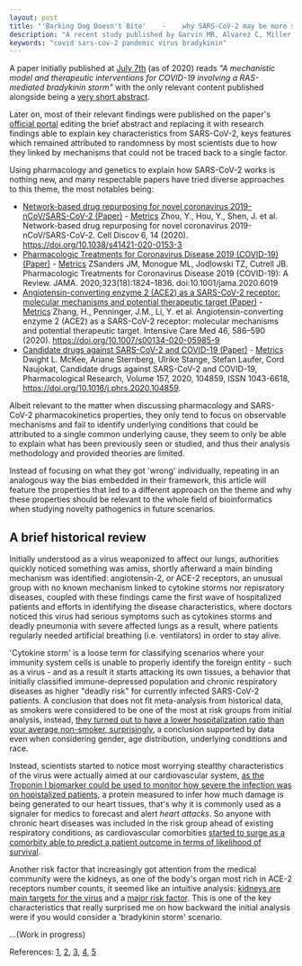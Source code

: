 ```yaml
---
layout: post
title: "'Barking Dog Doesn't Bite'    -    why SARS-CoV-2 may be more simple and deadly than we thought"
description: "A recent study published by Garvin MR, Alvarez C, Miller JI, et al. higlights why we were not able to identify COVID-19 main characteristics"
keywords: "covid sars-cov-2 pandemic virus bradykinin"
---
```


A paper initially published at [July 7th](https://web.archive.org/web/*/https://elifesciences.org/articles/59177) (as of 2020) reads *"A mechanistic model and therapeutic interventions for COVID-19 involving a RAS-mediated bradykinin storm"* with the only relevant content published alongside being a [very short abstract](https://web.archive.org/web/20200709051108/https://elifesciences.org/articles/59177). 

Later on, most of their relevant findings were published on the paper's [official portal](https://elifesciences.org/articles/59177) editing the brief abstract and replacing it with research findings able to explain key characteristics from SARS-CoV-2, keys features which remained attributed to randomness by most scientists due to how they linked by mechanisms that could not be traced back to a single factor.

Using pharmacology and genetics to explain how SARS-CoV-2 works is nothing new, and many respectable papers have tried diverse approaches to this theme, the most notables being:

 - [Network-based drug repurposing for novel coronavirus 2019-nCoV/SARS-CoV-2 (Paper)](https://www.nature.com/articles/s41421-020-0153-3) - [Metrics](https://plu.mx/plum/a/?doi=10.1038/s41421-020-0153-3)  Zhou, Y., Hou, Y., Shen, J. et al. Network-based drug repurposing for novel coronavirus 2019-nCoV/SARS-CoV-2. Cell Discov 6, 14 (2020). https://doi.org/10.1038/s41421-020-0153-3 
 - [Pharmacologic Treatments for Coronavirus Disease 2019 (COVID-19)
(Paper)](https://www.nature.com/articles/s41421-020-0153-3) - [Metrics](https://plu.mx/plum/a/?doi=10.1001/jama.2020.6019) ZSanders JM, Monogue ML, Jodlowski TZ, Cutrell JB. Pharmacologic Treatments for Coronavirus Disease 2019 (COVID-19): A Review. JAMA. 2020;323(18):1824–1836. doi:10.1001/jama.2020.6019 
 - [Angiotensin-converting enzyme 2 (ACE2) as a SARS-CoV-2 receptor: molecular mechanisms and potential therapeutic target
(Paper)](https://link.springer.com/article/10.1007/s00134-020-05985-9?fbclid=IwAR05sZuejQgHy6X0PCK2bPBMYaTm3jtnMltRNjaGRnwh-FVtz-QLNcQowfk) - [Metrics](https://plu.mx/plum/a/?doi=10.1007/s00134-020-05985-9) Zhang, H., Penninger, J.M., Li, Y. et al. Angiotensin-converting enzyme 2 (ACE2) as a SARS-CoV-2 receptor: molecular mechanisms and potential therapeutic target. Intensive Care Med 46, 586–590 (2020). https://doi.org/10.1007/s00134-020-05985-9 
 - [Candidate drugs against SARS-CoV-2 and COVID-19
(Paper)](https://www.sciencedirect.com/science/article/pii/S1043661820311671) - [Metrics](https://plu.mx/plum/a/?doi=10.1001/jama.2020.6019) Dwight L. McKee, Ariane Sternberg, Ulrike Stange, Stefan Laufer, Cord Naujokat, Candidate drugs against SARS-CoV-2 and COVID-19, Pharmacological Research, Volume 157, 2020, 104859, ISSN 1043-6618, https://doi.org/10.1016/j.phrs.2020.104859.
 

Albeit relevant to the matter when discussing pharmacology and SARS-CoV-2 pharmacokinetics properties, they only tend to focus on observable mechanisms and fail to identify underlying conditions that could be attributed to a single common underlying cause, they seem to only be able to explain what has been previously seen or studied, and thus their analysis methodology and provided theories are limited.

Instead of focusing on what they got 'wrong' individually, repeating in an analogous way the bias embedded in their framework, this article will feature the properties that led to a different approach on the theme and why these properties should be relevant to the whole field of bioinformatics when studying novelty pathogenics in future scenarios.


## A brief historical review

Initially understood as a virus weaponized to affect our lungs, authorities quickly noticed something was amiss, shortly afterward a main binding mechanism was identified: angiotensin-2, or ACE-2 receptors, an unusual group with no known mechanism linked to cytokine storms nor repisratory diseases, coupled with these findings came the first wave of hospitalized patients and efforts in identifying the disease characteristics, where doctors noticed this virus
had serious symptoms such as cytokines storms and deadly pneumonia with severe affected lungs as a result, where patients regularly needed artificial breathing (i.e. ventilators) in order to stay alive. 

'Cytokine storm' is a loose term for classifying scenarios where your immunity system cells is unable to properly identify the foreign entity - such as a virus - and as a result it starts attacking its own tissues, 
a behavior that initially classified immune-depressed population and chronic respiratory diseases as higher "deadly risk" for currently infected SARS-CoV-2 patients. 
A conclusion that does not fit meta-analysis from historical data, as smokers were considered to be one of the most at risk groups from initial analysis, instead, [they turned out 
to have a lower hospitalization ratio than your average non-smoker, surprisingly](https://journals.sagepub.com/doi/full/10.1177/2040622320935765), a conclusion supported by data even when considering gender, age distribution, underlying 
 conditions and race.

Instead, scientists started to notice most worrying stealthy characteristics of the virus were actually aimed
at our cardiovascular system, [as the Troponin I biomarker could be used to monitor how severe the infection was on hopistalized
patients](https://www.nature.com/articles/s41569-020-0360-5?fbclid=IwAR3TjvxiEtYQqNkpsPuEuuef94Gp2m4a89YFxubY2pw2FtOxsSpxGZ18TmI), a protein
measured to infer how much damage is being generated to our heart tissues, that's why it is commonly used as a signaler for medics to forecast and alert *heart attacks*.
So anyone with chronic heart diseases was included in the risk group ahead of existing respiratory conditions, as cardiovascular comorbities [started to surge as a comorbity able to predict
a patient outcome in terms of likelihood of survival](https://journals.physiology.org/doi/full/10.1152/ajpheart.00215.2020). 

Another risk factor that increasingly got attention from the medical community were the kidneys, as one of the body's
organ most rich in ACE-2 receptors number counts, it seemed like an intuitive analysis: [kidneys are main targets for the virus](https://www.medrxiv.org/content/medrxiv/early/2020/04/10/2020.03.04.20031120.full.pdf) and a [major risk factor](https://www.nejm.org/doi/full/10.1056/NEJMc2011400).
 This is one of the key characteristics that really surprised me on how backward the initial analysis were if you would consider a 'bradykinin storm' scenario. 

 ...(Work in progress)

 References: [1](https://elifesciences.org/articles/59177), [2](https://www.the-scientist.com/news-opinion/is-a-bradykinin-storm-brewing-in-covid-19--67876), [3](https://www.thehindu.com/sci-tech/health/is-covid-19-setting-off-a-bradykinin-storm-in-the-body/article32531836.ece), [4](https://journals.physiology.org/doi/full/10.1152/ajpheart.00215.2020), [5](https://link.springer.com/content/pdf/10.1186/s13054-020-02872-z.pdf)
